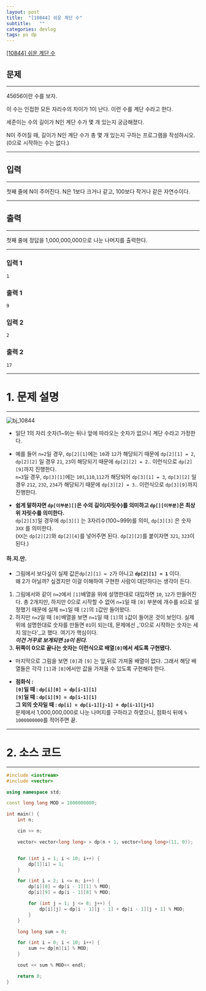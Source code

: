 ```yaml
---
layout: post
title:  "[10844] 쉬운 계단 수"
subtitle:   ""
categories: devlog
tags: ps dp
---
```


[[10844] 쉬운 계단 수](https://boj.kr/10844)  


## 문제

- - -


45656이란 수를 보자.

이 수는 인접한 모든 자리수의 차이가 1이 난다. 이런 수를 계단 수라고 한다.

세준이는 수의 길이가 N인 계단 수가 몇 개 있는지 궁금해졌다.

N이 주어질 때, 길이가 N인 계단 수가 총 몇 개 있는지 구하는 프로그램을 작성하시오. (0으로 시작하는 수는 없다.)


- - -


## 입력


- - -


첫째 줄에 N이 주어진다. N은 1보다 크거나 같고, 100보다 작거나 같은 자연수이다.


- - -


## 출력

- - -


첫째 줄에 정답을 1,000,000,000으로 나눈 나머지를 출력한다.


- - -


### 입력 1

```
1
```

### 출력 1

```
9
```

### 입력 2

```
2
```

### 출력 2

```
17
```

* * *








# 1. 문제 설명


- - -



![bj_10844](https://drive.google.com/open?id=1f469B6ijjCzD0Vp7IIuVWLmJ4QomoFHJ)

- 일단 1의 자리 숫자(1~9)는 뒤나 앞에 따라오는 숫자가 없으니 계단 수라고 가정한다.

- 예를 들어 `n=2`일 경우, `dp[2][1]`에는 `10`과 `12`가 해당되기 때문에 `dp[2][1] = 2`, `dp[2][2]` 일 경우 `21`, `23`이 해당되기 때문에 `dp[2][2] = 2`.. 이런식으로 `dp[2][9]`까지 진행한다.  
`n=3`일 경우, `dp[3][1]`에는 `101`,`110`,`112`가 해당되어 `dp[3][1] = 3`, `dp[3][2]` 일 경우 `212`, `232`, `234`가 해당되기 때문에 `dp[3][2] = 3`.. 이런식으로 `dp[3][9]`까지 진행한다.  

- **쉽게 말하자면 `dp[이부분][]`은 수의 길이(자릿수)를 의미하고 `dp[][이부분]`은 최상위 자릿수를 의미한다.**  
`dp[2][3]`일 경우에 `dp[3][]` 는 3자리수(100~999)를 의미, `dp[3][3]` 은 숫자 `3XX` 를 의미한다.  
(`XX`는 `dp[2][2]`와 `dp[2][4]`를 넣어주면 된다. `dp[2][2]`를 붙이자면 `321`, `323`이 된다.)

#### 하.지.만.

- 그림에서 보다싶이 실제 값은`dp[2][1] = 2`가 아니고 **`dp[2][1] = 1`** 이다.  
왜 2가 아닐까? 싶겠지만 이걸 이해하여 구현한 사람이 대단하다는 생각이 든다.

1. 그림에서와 같이 `n=2`에서 `[1]`배열을 위에 설명한대로 대입하면 `10`, `12`가 만들어진다. 총 2개지만, 하지만 0으로 시작할 수 없어 `n=1`일 때 `[0]` 부분에 개수를 `0`으로 설정했기 때문에 실제 `n=1`일 때 `[2]`의 `1`값만 들어왔다.  
2. 하지만 `n=2`일 때 `[0]`배열을 보면 `n=1`일 때 `[1]`의 `1`값이 들어온 것이 보인다. 실제 위에 설명한대로 숫자를 만들면 `01`이 되는데, 문제에선 _'0으로 시작하는 숫자는 세지 않는다'_고 했다. 여기가 핵심이다.  
_**이건 거꾸로 보게되면 `10`이 된다.**_  
3. **뒤쪽이 0으로 끝나는 숫자는 이런식으로 배열`[0]`에서 세도록 구현됐다.**

- 마지막으로 그림을 보면 `[0]`과 `[9]` 는 앞,뒤로 가져올 배열이 없다. 그래서 해당 배열들은 각각 `[1]`과 `[8]`에서만 값을 가져올 수 있도록 구현해야 한다.

- **점화식 :**  
**`[0]`일 때 : `dp[i][0] = dp[i-1][1]`**  
**`[9]`일 때 : `dp[i][9] = dp[i-1][1]`**  
**그 외의 숫자일 때 : `dp[i] = dp[i-1][j-1] + dp[i-1][j+1]`**  
문제에서 1,000,000,000로 나눈 나머지를 구하라고 하였으니, 점화식 뒤에 `% 1000000000`를 적어주면 끝.






- - -








# 2. 소스 코드


- - -


```cpp
#include <iostream>
#include <vector>

using namespace std;

const long long MOD = 1000000000;

int main() {
	int n;

	cin >> n;

	vector< vector<long long> > dp(n + 1, vector<long long>(11, 0));


	for (int i = 1; i < 10; i++) {
		dp[1][i] = 1;
	}

	for (int i = 2; i <= n; i++) {
		dp[i][0] = dp[i - 1][1] % MOD;
		dp[i][9] = dp[i - 1][8] % MOD;

		for (int j = 1; j <= 8; j++) {
			dp[i][j] = dp[i - 1][j - 1] + dp[i - 1][j + 1] % MOD;
		}
	}

	long long sum = 0;

	for (int i = 0; i < 10; i++) {
		sum += dp[n][i] % MOD;
	}

	cout << sum % MOD<< endl;

	return 0;
}
```